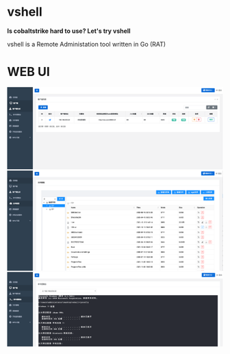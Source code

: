 # vshell
**Is cobaltstrike hard to use? Let's try vshell**

vshell is a Remote Administation tool written in Go (RAT)

# WEB UI
![](img/README/web.png)
![](img/README/filemanager.png)
![](img/README/terminal.png)


